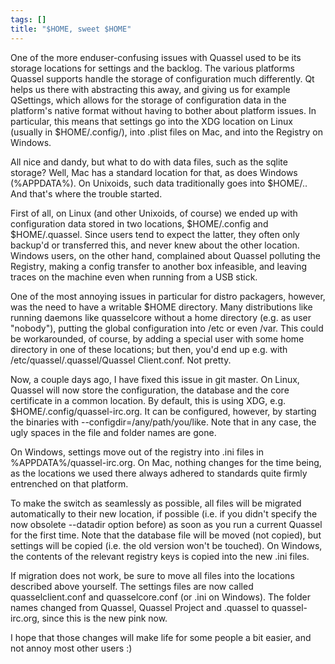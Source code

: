 ```yaml
---
tags: []
title: "$HOME, sweet $HOME"
---
```

One of the more enduser-confusing issues with Quassel used to be its storage locations for settings and the backlog. The various platforms Quassel supports handle the storage of configuration much differently. Qt helps us there with abstracting this away, and giving us for example QSettings, which allows for the storage of configuration data in the platform's native format without having to bother about platform issues. In particular, this means that settings go into the XDG location on Linux (usually in $HOME/.config/<appname>), into .plist files on Mac, and into the Registry on Windows.

All nice and dandy, but what to do with data files, such as the sqlite storage? Well, Mac has a standard location for that, as does Windows (%APPDATA%). On Unixoids, such data traditionally goes into $HOME/.<appname>. And that's where the trouble started.
<!--break-->
First of all, on Linux (and other Unixoids, of course) we ended up with configuration data stored in two locations, $HOME/.config and $HOME/.quassel. Since users tend to expect the latter, they often only backup'd or transferred this, and never knew about the other location. Windows users, on the other hand, complained about Quassel polluting the Registry, making a config transfer to another box infeasible, and leaving traces on the machine even when running from a USB stick.

One of the most annoying issues in particular for distro packagers, however, was the need to have a writable $HOME directory. Many distributions like running daemons like quasselcore without a home directory (e.g. as user "nobody"), putting the global configuration into /etc or even /var. This could be workarounded, of course, by adding a special user with some home directory in one of these locations; but then, you'd end up e.g. with /etc/quassel/.quassel/Quassel Client.conf. Not pretty.

Now, a couple days ago, I have fixed this issue in git master. On Linux, Quassel will now store the configuration, the database and the core certificate in a common location. By default, this is using XDG, e.g. $HOME/.config/quassel-irc.org. It can be configured, however, by starting the binaries with --configdir=/any/path/you/like. Note that in any case, the ugly spaces in the file and folder names are gone.

On Windows, settings move out of the registry into .ini files in %APPDATA%/quassel-irc.org. On Mac, nothing changes for the time being, as the locations we used there always adhered to standards quite firmly entrenched on that platform.

To make the switch as seamlessly as possible, all files will be migrated automatically to their new location, if possible (i.e. if you didn't specify the now obsolete --datadir option before) as soon as you run a current Quassel for the first time. Note that the database file will be moved (not copied), but settings will be copied (i.e. the old version won't be touched). On Windows, the contents of the relevant registry keys is copied into the new .ini files.

If migration does not work, be sure to move all files into the locations described above yourself. The settings files are now called quasselclient.conf and quasselcore.conf (or .ini on Windows). The folder names changed from Quassel, Quassel Project and .quassel to quassel-irc.org, since this is the new pink now.

I hope that those changes will make life for some people a bit easier, and not annoy most other users :)
